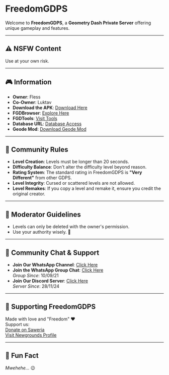 # FreedomGDPS

Welcome to **FreedomGDPS**, a **Geometry Dash Private Server** offering unique gameplay and features.

---

## ⚠️ NSFW Content
Use at your own risk. 

---

## 🎮 Information

- **Owner**: Fless  
- **Co-Owner**: Luktav  
- **Download the APK**: [Download Here](https://www.upload-apk.com/UqjVv2MrmkcDjVS)  
- **FGDBrowser**: [Explore Here](https://fless.ps.fhgdps.com/browser/)  
- **FGDTools**: [Visit Tools](https://fless.rf.gd)  
- **Database URL**: [Database Access](https://flessgdps.ps.fhgdps.com)  
- **Geode Mod**: [Download Geode Mod](https://github.com/ThDev2/FreedomGDPS/raw/refs/heads/main/freedomgdps.mod.geode)

---

## 📜 Community Rules

- **Level Creation**: Levels must be longer than 20 seconds.  
- **Difficulty Balance**: Don't alter the difficulty level beyond reason.  
- **Rating System**: The standard rating in FreedomGDPS is **"Very Different"** from other GDPS.  
- **Level Integrity**: Cursed or scattered levels are not allowed.  
- **Level Remakes**: If you copy a level and remake it, ensure you credit the original creator.

---

## 👮 Moderator Guidelines

- Levels can only be deleted with the owner's permission.  
- Use your authority wisely. 🤠

---

## 💬 Community Chat & Support

- **Join Our WhatsApp Channel**: [Click Here](https://whatsapp.com/channel/0029Vb2YIzQHQbS0V7EXf434)  
- **Join the WhatsApp Group Chat**: [Click Here](https://chat.whatsapp.com/Fmh5DoSjbWkBje0ab3RAEF)  
  *Group Since*: 10/09/21  
- **Join Our Discord Server**: [Click Here](https://dsc.gg/flessteam)  
  *Server Since*: 28/11/24

---

## 💖 Supporting FreedomGDPS

Made with love and "Freedom" ❤️  
Support us:  
[Donate on Saweria](https://saweria.co/thiosaputra)  
[Visit Newgrounds Profile](https://rotenfles777.newgrounds.com/)

---

## 🤪 Fun Fact
*Mwehehe...* 😉
